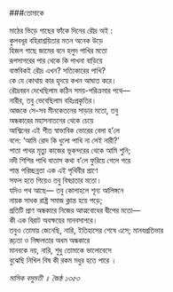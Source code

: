 ###তোমাকে

মাঠের ভিড়ে গাছের ফাঁকে দিনের রৌদ্র অই :   
কুলবধূর বহিরাশ্রয়িতার মতন অনেক উড়ে   
হিজল গাছে জামের বনে হলুদ পাখির মতো   
রূপসাগরের পার থেকে কি পাখনা বাড়িয়ে   
বাস্তবিকই রৌদ্র এখন? সত্যিকারের পাখি?   
কে যে কোথায় কার হৃদয়ে কখন আঘাত করে।   
রৌদ্রবরন দেখেছিলাম কঠিন সময়-পরিক্রমার পথে―   
নারীর, তবু ভেবেছিলাম বহিঃপ্রকৃতির।   
আজকে সে-সব মীনকেতনের সাড়ার মতো, তবু   
অন্ধকারের মহাসনাতনের থেকে চেয়ে   
আশ্বিনের এই শীত স্বাভাবিক ভোরের বেলা হ’লে   
বলে: ‘আমি রোদ কি ধুলো পাখি না সেই নারী?’   
পাতা পাথর মৃত্যু কাজের ভূকন্দরের থেকে আমি শুনি;   
নদী শিশির পাখি বাতাস কথা ব’লে ফুরিয়ে গেলে পরে   
শান্ত পরিচ্ছন্নতা এক এই পৃথিবীর প্রাণে   
সফল হতে গিয়েও তবু বিষণ্ণতার মতো।   
যদিও পথ আছে― তবু কোলাহলে শূন্য আলিঙ্গনে   
নায়ক সাধক রাষ্ট্র সমাজ ক্লান্ত হয়ে পড়ে;   
প্রতিটি প্রাণ অন্ধকারে নিজের আত্মবোধের দ্বীপের মতো―   
কী এক বিরাট অবক্ষয়ের মানবসাগরে।   
তবুও তোমায় জেনেছি, নারি, ইতিহাসের শেষে এসে; মানবপ্রতিভার   
রূঢ়তা ও নিষ্ফলতার অধম অন্ধকারে   
মানবকে নয়, নারি, শুধু তোমাকে ভালোবেসে   
বুঝেছি নিখিল বিষ কী রকম মধুর হতে পারে ।

*মাসিক বসুমতী ॥ জৈষ্ঠ ১৩৫৩*
